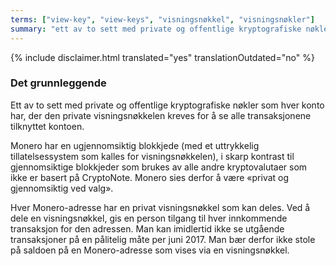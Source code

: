 ```yaml
---
terms: ["view-key", "view-keys", "visningsnøkkel", "visningsnøkler"]
summary: "ett av to sett med private og offentlige kryptografiske nøkler som hver konto har, der den private visningsnøkkelen kreves for å se alle transaksjonene tilknyttet kontoen"
---
```


{% include disclaimer.html translated="yes" translationOutdated="no" %}
### Det grunnleggende

Ett av to sett med private og offentlige kryptografiske nøkler som hver konto har, der den private visningsnøkkelen kreves for å se alle transaksjonene tilknyttet kontoen.

Monero har en ugjennomsiktig blokkjede (med et uttrykkelig tillatelsessystem som kalles for visningsnøkkelen), i skarp kontrast til gjennomsiktige blokkjeder som brukes av alle andre kryptovalutaer som ikke er basert på CryptoNote. Monero sies derfor å være «privat og gjennomsiktig ved valg».

Hver Monero-adresse har en privat visningsnøkkel som kan deles. Ved å dele en visningsnøkkel, gis en person tilgang til hver innkommende transaksjon for den adressen. Man kan imidlertid ikke se utgående transaksjoner på en pålitelig måte per juni 2017. Man bær derfor ikke stole på saldoen på en Monero-adresse som vises via en visningsnøkkel.